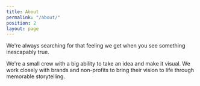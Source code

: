 ```yaml
---
title: About
permalink: "/about/"
position: 2
layout: page
---
```


We're always searching for that feeling we get when you see something inescapably true.

We're a small crew with a big ability to take an idea and make it visual. We work closely with brands and non-profits to bring their vision to life through memorable storytelling.  
